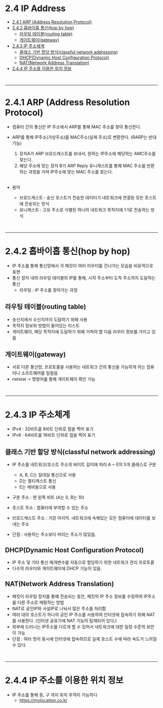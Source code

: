 # 2.4 IP Address

- [2.4.1 ARP (Address Resolution Protocol)](#241-arp-address-resolution-protocol)
- [2.4.2 홉바이홉 통신(hop by hop)](#242-홉바이홉-통신hop-by-hop)
  - [라우팅 테이블(routing table)](#라우팅-테이블routing-table)
  - [게이트웨이(gateway)](#게이트웨이gateway)
- [2.4.3 IP 주소체계](#243-ip-주소체계)
  - [클래스 기반 할당 방식(classful network addressing)](#클래스-기반-할당-방식classful-network-addressing)
  - [DHCP(Dynamic Host Configuration Protocol)](#dhcpdynamic-host-configuration-protocol)
  - [NAT(Network Address Translation)](#natnetwork-address-translation)
- [2.4.4 IP 주소를 이용한 위치 정보](#244-ip-주소를-이용한-위치-정보)

<br/>


---

# 2.4.1 ARP (Address Resolution Protocol)
- 컴퓨터 간의 통신은 IP 주소에서 ARP를 통해 MAC 주소를 찾아 통신한다.
- ARP를 통해 IP주소(가상주소)를 MAC주소(실제 주소)로 변환한다. (RARP는 반대 기능)
  1. 장치A가 ARP 브로드캐스트를 보내서, 원하는 IP주소에 해당하는 AMC주소를 찾는다. 
  2. 해당 주소에 맞는 장치 B가 ARP Reply 유니캐스트를 통해 MAC 주소를 반환하는 과정을 거쳐 IP주소에 맞는 MAC 주소를 찾는다.

  <br/>

- 용어
  - 브로드캐스트 : 송신 호스트가 전송한 데이터가 네트워크에 연결된 모든 호스트에 전송되는 방식
  - 유니캐스트 : 고유 주소로 식별된 하나의 네트워크 목적지에 1:1로 전송하는 방식


<br/>

---

# 2.4.2 홉바이홉 통신(hop by hop)
- IP 주소를 통해 통신망에서 각 패킷이 여러 라우터를 건너가는 모습을 비유적으로 표현
- 통신 장치 내의 라우팅 테이블의 IP를 통해, 시작 주소부터 도착 주소까지 도달하는 통신
  - 라우팅 : IP 주소를 찾아가는 과정


## 라우팅 테이블(routing table)
- 송신지에서 수신지까지 도달하기 위해 사용 
- 목적지 정보와 방법이 들어있는 리스트
- 게이트웨이, 해당 목적지에 도달하기 위해 거쳐야 할 다음 라우터 정보를 가지고 있음

## 게이트웨이(gateway)
- 서로 다른 통신망, 프로토콜을 사용하는 네트워크 간의 통신을 가능하게 하는 컴퓨터나 소프트웨어를 일컬음
- netstat -r 명령어를 통해 게이트웨이 확인 가능

<Br/>

---

# 2.4.3 IP 주소체계
- IPv4 : 32비트를 8비트 단위로 점을 찍어 표기
- IPv6 : 64비트를 16비트 단위로 점을 찍어 표기


## 클래스 기반 할당 방식(classful network addressing)
- IP 주소를 네트워크/호스트 주소의 바이트 길이에 따라 A ~ E의 5개 클래스로 구분
  - A, B, C는 일대일 통신으로 사용
  - D는 멀티캐스트 통신
  - E는 예비용으로 사용
- 구분 주소 : 맨 왼쪽 비트 (A는 0, B는 10)
- 호스트 주소 : 컴퓨터에 부여할 수 있는 주소
- 브로드캐스트 주소 : 가장 마지막. 네트워크에 속해있는 모든 컴퓨터에 데이터를 보내는 주소

- 단점 : 사용하는 주소보다 버리는 주소가 많았음.

## DHCP(Dynamic Host Configuration Protocol) 
- IP 주소 및 기타 통신 매개변수를 자동으로 할당하기 위한 네트워크 관리 프로토콜
- 다수의 라우터와 게이트웨이에 DHCP 기능이 있음.

## NAT(Network Address Translation)
- 패킷이 라우팅 장치를 통해 전송되는 동안, 패킷의 IP 주소 정보를 수정하여 IP주소를 다른 주소로 매핑하는 방법
- NAT로 공인IP와 사설IP로 나눠서 많은 주소를 처리함
- 여러 대의 호스트가 하나의 공인 IP 주소를 사용하여 인터넷에 접속하기 위해 NAT를 사용한다. (인터넷 공유기에 NAT 기능이 탑재되어 있다.)
- 외부에 드러나는 IP주소를 다르게 할 수 있어서 네트워크에 대한 일정 수준의 보안이 가능
- 단점 : 여러 멍이 동시에 인터넷에 접속하므로 실제 호스트 수에 따라 속도가 느려질 수 있다.


<br/>

---

# 2.4.4 IP 주소를 이용한 위치 정보
- IP 주소를 통해 동, 구 까지 위치 추적이 가능하다
  - https://mylocation.co.kr
